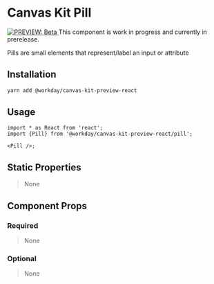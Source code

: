 # Canvas Kit Pill

<a href="https://github.com/Workday/canvas-kit/tree/master/modules/preview-react/README.md">
  <img src="https://img.shields.io/badge/PREVIEW-beta-blueviolet" alt="PREVIEW: Beta" />
</a>  This component is work in progress and currently in prerelease.

Pills are small elements that represent/label an input or attribute

## Installation

```sh
yarn add @workday/canvas-kit-preview-react
```

## Usage

```tsx
import * as React from 'react';
import {Pill} from '@workday/canvas-kit-preview-react/pill';

<Pill />;
```

## Static Properties

> None

## Component Props

### Required

> None

### Optional

> None
